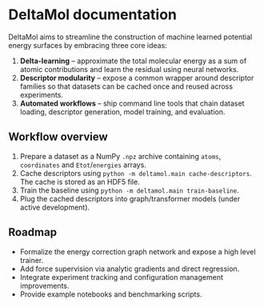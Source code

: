 # DeltaMol documentation

DeltaMol aims to streamline the construction of machine learned potential energy
surfaces by embracing three core ideas:

1. **Delta-learning** – approximate the total molecular energy as a sum of
   atomic contributions and learn the residual using neural networks.
2. **Descriptor modularity** – expose a common wrapper around descriptor
   families so that datasets can be cached once and reused across experiments.
3. **Automated workflows** – ship command line tools that chain dataset loading,
   descriptor generation, model training, and evaluation.

## Workflow overview

1. Prepare a dataset as a NumPy ``.npz`` archive containing ``atoms``,
   ``coordinates`` and ``Etot``/``energies`` arrays.
2. Cache descriptors using ``python -m deltamol.main cache-descriptors``. The
   cache is stored as an HDF5 file.
3. Train the baseline using ``python -m deltamol.main train-baseline``.
4. Plug the cached descriptors into graph/transformer models (under active
   development).

## Roadmap

* Formalize the energy correction graph network and expose a high level trainer.
* Add force supervision via analytic gradients and direct regression.
* Integrate experiment tracking and configuration management improvements.
* Provide example notebooks and benchmarking scripts.

